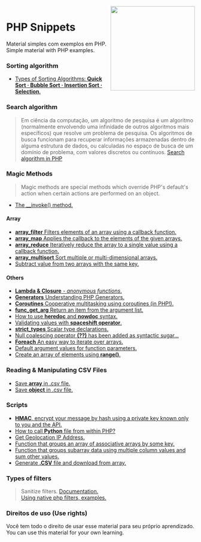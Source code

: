 <img src="https://i.ibb.co/M6nBBb0/mascote.png" align="right" width="225">

# PHP Snippets

<p>
  Material simples com exemplos em PHP.<br/>
  Simple material with PHP examples.
</p>

### Sorting algorithm

* [Types of Sorting Algorithms: <b>Quick Sort · Bubble Sort · Insertion Sort · Selection</b>.](https://github.com/JoseMateusCamargo/php/tree/main/sorting-algorithm#readme)

### Search algorithm

> Em ciência da computação, um algoritmo de pesquisa é um algoritmo (normalmente envolvendo uma infinidade de outros
> algoritmos mais específicos) que resolve um problema de pesquisa. Os algoritmos de busca funcionam para recuperar
> informações armazenadas dentro de alguma estrutura de dados, ou calculadas no espaço de busca de um domínio de
> problema, com valores discretos ou contínuos.
> [Search algorithm in PHP](https://github.com/JoseMateusCamargo/php/blob/main/search-algorithm/README.md)

### Magic Methods

> Magic methods are special methods which override PHP's default's action when certain actions are performed on an object.

* [The __invoke() method.](https://github.com/JoseMateusCamargo/php/blob/main/magic_methods/invoke.php)

#### Array

* [<b>array_filter</b> Filters elements of an array using a callback function.](https://github.com/JoseMateusCamargo/php/blob/main/array/array_filter.php)
* [<b>array_map</b> Applies the callback to the elements of the given arrays.](https://github.com/JoseMateusCamargo/php/blob/main/array/array_map.php)
* [<b>array_reduce</b> Iteratively reduce the array to a single value using a callback function.](https://github.com/JoseMateusCamargo/php/blob/main/array/array_reduce.php)
* [<b>array_multisort</b> Sort multiple or multi-dimensional arrays.](https://github.com/JoseMateusCamargo/php/blob/main/array/array_multisort.php)
* [Subtract value from two arrays with the same key.](https://github.com/JoseMateusCamargo/php/blob/main/func_array_sub.php)

#### Others

* [<b>Lambda & Closure</b> - <i>anonymous functions</i>.](https://github.com/JoseMateusCamargo/php/blob/main/lambda_closure.php)
* [<b>Generators</b> Understanding PHP Generators.](https://github.com/JoseMateusCamargo/php/tree/main/generators)
* [<b>Coroutines</b> Cooperative multitasking using coroutines (in PHP!).](https://github.com/JoseMateusCamargo/php/tree/main/coroutine)
* [<b>func_get_arg</b> Return an item from the argument list.](https://github.com/JoseMateusCamargo/php/blob/main/func_get_arg.php)
* [How to use <b>heredoc</b> and <b>nowdoc</b> syntax.](https://github.com/JoseMateusCamargo/php/blob/main/heredoc_nowdoc_syntax.php)
* [Validating values with <b>spaceshift operator</b>.](https://github.com/JoseMateusCamargo/php/blob/main/spaceshift_operator.php)
* [<b>strict_types</b> Scalar type declarations.](https://github.com/JoseMateusCamargo/php/blob/main/strict_types.php)
* [Null coalescing operator <b>(??)</b> has been added as syntactic sugar...](https://github.com/JoseMateusCamargo/php/blob/main/null_coalescing_operator.php)
* [<b>Foreach</b> An easy way to iterate over arrays.](https://github.com/JoseMateusCamargo/php/blob/main/foreach.php)
* [Default argument values for function parameters.](https://github.com/JoseMateusCamargo/php/blob/main/func_param_default.php)
* [Create an array of elements using <b>range()</b>.](https://github.com/JoseMateusCamargo/php/blob/main/range.php)

### Reading & Manipulating CSV Files

* [Save <b>array</b> in .csv file.](https://github.com/JoseMateusCamargo/php/blob/main/csv-manipulating/save_array_in_csv.php)
* [Save <b>object</b> in .csv file.](https://github.com/JoseMateusCamargo/php/blob/main/csv-manipulating/save_object_to_csv.php)

### Scripts

* [<b>HMAC</b>, encrypt your message by hash using a private key known only to you and the API.](https://github.com/JoseMateusCamargo/php/blob/main/scripts/hmac-verification.php)
* [How to call <b>Python</b> file from within PHP?](https://github.com/JoseMateusCamargo/php/tree/main/scripts/run_python)
* [Get Geolocation IP Address.](https://github.com/JoseMateusCamargo/php/blob/main/scripts/get_geolocation.php)
* [Function that groups an array of associative arrays by some key.](https://github.com/JoseMateusCamargo/php/blob/main/scripts/group_array_associative_by_key.php)
* [Function that groups subarray data using multiple column values and sum other values.](https://github.com/JoseMateusCamargo/php/blob/main/scripts/group_array_multiple_column.php)
* [Generate <b>.CSV</b> file and download from array.](https://github.com/JoseMateusCamargo/php/blob/main/scripts/csv_array.php)

### Types of filters

> Sanitize filters. [Documentation.](https://www.php.net/manual/en/filter.filters.sanitize.php)  
> [Using native php filters, examples.](https://github.com/JoseMateusCamargo/php/blob/main/sanitize.php)

### Direitos de uso (Use rights)

<p>
  Você tem todo o direito de usar esse material para seu próprio aprendizado.<br/>
  You can use this material for your own learning.
</p>